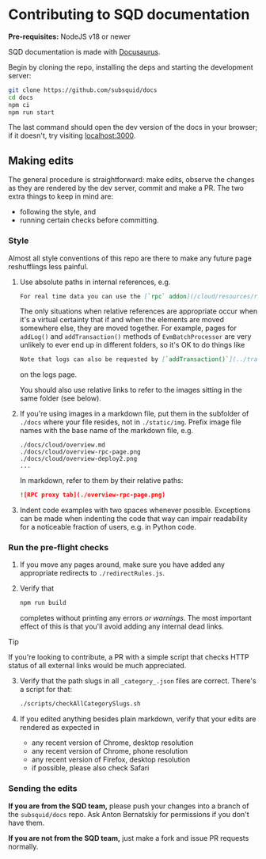 # Contributing to SQD documentation

**Pre-requisites:** NodeJS v18 or newer

SQD documentation is made with [Docusaurus](https://docusaurus.io).

Begin by cloning the repo, installing the deps and starting the development server:
```bash
git clone https://github.com/subsquid/docs
cd docs
npm ci
npm run start
```
The last command should open the dev version of the docs in your browser; if it doesn't, try visiting [localhost:3000](http://localhost:3000).

## Making edits

The general procedure is straightforward: make edits, observe the changes as they are rendered by the dev server, commit and make a PR. The two extra things to keep in mind are:
 - following the style, and
 - running certain checks before committing.

### Style

Almost all style conventions of this repo are there to make any future page reshufflings less painful.

1. Use absolute paths in internal references, e.g.
   ```markdown
   For real time data you can use the [`rpc` addon](/cloud/resources/rpc-proxy).
   ```

   The only situations when relative references are appropriate occur when it's a virtual certainty that if and when the elements are moved somewhere else, they are moved together. For example, pages for `addLog()` and `addTransaction()` methods of `EvmBatchProcessor` are very unlikely to ever end up in different folders, so it's OK to do things like
   ```markdown
   Note that logs can also be requested by [`addTransaction()`](../transactions) ...
   ```
   on the logs page.

   You should also use relative links to refer to the images sitting in the same folder (see below). 

2. If you're using images in a markdown file, put them in the subfolder of `./docs` where your file resides, not in `./static/img`. Prefix image file names with the base name of the markdown file, e.g.
   ```
   ./docs/cloud/overview.md
   ./docs/cloud/overview-rpc-page.png
   ./docs/cloud/overview-deploy2.png
   ...
   ```

   In markdown, refer to them by their relative paths:
   ```markdown
   ![RPC proxy tab](./overview-rpc-page.png)
   ```

3. Indent code examples with two spaces whenever possible. Exceptions can be made when indenting the code that way can impair readability for a noticeable fraction of users, e.g. in Python code.

### Run the pre-flight checks

1. If you move any pages around, make sure you have added any appropriate redirects to `./redirectRules.js`.

2. Verify that
   ```bash
   npm run build
   ```
   completes without printing any errors _or warnings_. The most important effect of this is that you'll avoid adding any internal dead links.

> [!TIP]
> If you're looking to contribute, a PR with a simple script that checks HTTP status of all external links would be much appreciated.

3. Verify that the path slugs in all `_category_.json` files are correct. There's a script for that:
   ```bash
   ./scripts/checkAllCategorySlugs.sh
   ```

4. If you edited anything besides plain markdown, verify that your edits are rendered as expected in
   - any recent version of Chrome, desktop resolution
   - any recent version of Chrome, phone resolution
   - any recent version of Firefox, desktop resolution
   - if possible, please also check Safari

### Sending the edits

**If you are from the SQD team,** please push your changes into a branch of the `subsquid/docs` repo. Ask Anton Bernatskiy for permissions if you don't have them.

**If you are not from the SQD team,** just make a fork and issue PR requests normally.
